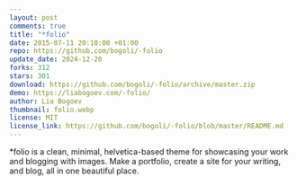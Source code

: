 ```yaml
---
layout: post
comments: true
title: "*folio"
date: 2015-07-11 20:10:00 +01:00
repo: https://github.com/bogoli/-folio
update_date: 2024-12-20
forks: 312
stars: 301
download: https://github.com/bogoli/-folio/archive/master.zip
demo: https://liabogoev.com/-folio/
author: Lia Bogoev
thumbnail: folio.webp
license: MIT
license_link: https://github.com/bogoli/-folio/blob/master/README.md
---
```


*folio is a clean, minimal, helvetica-based theme for showcasing your work and blogging with images. Make a portfolio, create a site for your writing, and blog, all in one beautiful place.
